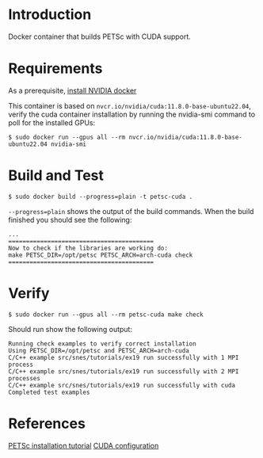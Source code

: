 # Introduction 
Docker container that builds PETSc with CUDA support. 

# Requirements
As a prerequisite, [install NVIDIA docker](https://github.com/NVIDIA/nvidia-docker)

This container is based on `nvcr.io/nvidia/cuda:11.8.0-base-ubuntu22.04`, verify the cuda container installation by running the nvidia-smi command to poll for the installed GPUs:
```
$ sudo docker run --gpus all --rm nvcr.io/nvidia/cuda:11.8.0-base-ubuntu22.04 nvidia-smi
```

# Build and Test
```
$ sudo docker build --progress=plain -t petsc-cuda .
```

`--progress=plain` shows the output of the build commands. When the build finished you should see the following:

```
...
=========================================
Now to check if the libraries are working do:
make PETSC_DIR=/opt/petsc PETSC_ARCH=arch-cuda check
=========================================
```

# Verify
```
$ sudo docker run --gpus all --rm petsc-cuda make check
```

Should run show the following output:
```
Running check examples to verify correct installation
Using PETSC_DIR=/opt/petsc and PETSC_ARCH=arch-cuda
C/C++ example src/snes/tutorials/ex19 run successfully with 1 MPI process
C/C++ example src/snes/tutorials/ex19 run successfully with 2 MPI processes
C/C++ example src/snes/tutorials/ex19 run successfully with cuda
Completed test examples
```

# References
[PETSc installation tutorial](https://petsc.org/release/install/install_tutorial/)
[CUDA configuration](https://petsc.org/release/install/install/#cuda)
